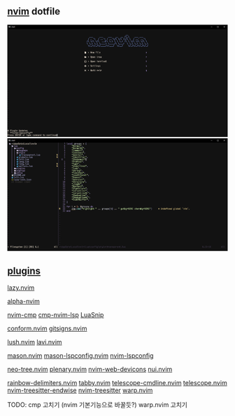 ## [nvim](https://github.com/neovim/neovim) dotfile

![](assets/startup.png)
![](assets/edit.png)

## [plugins](./lua/plugins)
[lazy.nvim](https://github.com/folke/lazy.nvim)

[alpha-nvim](https://github.com/goolord/alpha-nvim)

[nvim-cmp](https://github.com/hrsh7th/nvim-cmp)
[cmp-nvim-lsp](https://github.com/hrsh7th/cmp-nvim-lsp)
[LuaSnip](https://github.com/L3MON4D3/LuaSnip)

[conform.nvim](https://github.com/stevearc/conform.nvim)
[gitsigns.nvim](https://github.com/lewis6991/gitsigns.nvim)

[lush.nvim](https://github.com/rktjmp/lush.nvim)
[lavi.nvim](https://github.com/b0o/lavi.nvim)

[mason.nvim](https://github.com/mason-org/mason.nvim)
[mason-lspconfig.nvim](https://github.com/mason-org/mason-lspconfig.nvim)
[nvim-lspconfig](https://github.com/neovim/nvim-lspconfig)

[neo-tree.nvim](https://github.com/nvim-neo-tree/neo-tree.nvim)
[plenary.nvim](https://github.com/nvim-lua/plenary.nvim)
[nvim-web-devicons](https://github.com/nvim-tree/nvim-web-devicons)
[nui.nvim](https://github.com/MunifTanjim/nui.nvim)

[rainbow-delimiters.nvim](HiPhish/rainbow-delimiters.nvim)
[tabby.nvim](https://github.com/nanozuki/tabby.nvim)
[telescope-cmdline.nvim](https://github.com/jonarrien/telescope-cmdline.nvim)
[telescope.nvim](https://github.com/nvim-telescope/telescope.nvim)
[nvim-treesitter-endwise](https://github.com/RRethy/nvim-treesitter-endwise)
[nvim-treesitter](https://github.com/nvim-treesitter/nvim-treesitter)
[warp.nvim](https://github.com/kimpure/warp.nvim)

TODO:
cmp 고치기 (nvim 기본기능으로 바꿀듯?)
warp.nvim 고치기


